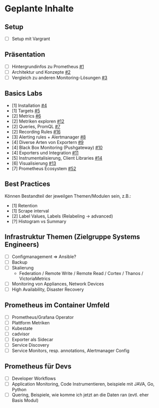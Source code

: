 # Geplante Inhalte

## Setup

* [ ] Setup mit Vargrant

## Präsentation

* [ ] Hintergrundinfos zu Prometheus [#1](/../../issues/1)
* [ ] Architektur und Konzepte [#2](/../../issues/2)
* [ ] Vergleich zu anderen Monitoring-Lösungen [#3](/../../issues/3)

## Basics Labs

* [1] Installation [#4](/../../issues/4)
* [1] Targets [#5](/../../issues/5)
* [2] Metrics [#6](/../../issues/6)
* [2] Metriken exploren [#12](/../../issues/12)
* [2] Queries, PromQL [#7](/../../issues/7)
* [2] Recording Rules [#16](/../../issues/16)
* [3] Alerting rules + Alertmanager [#8](/../../issues/8)
* [4] Diverse Arten von Exportern [#9](/../../issues/9)
* [4] Black Box Monitoring (Pushgateway) [#10](/../../issues/10)
* [4] Exporters und Integration [#11](/../../issues/11)
* [5] Instrumentalisierung, Client Libraries [#14](/../../issues/14)
* [6] Visualisierung [#13](/../../issues/13)
* [7] Prometheus Ecosystem [#52](/../../issues/52)

## Best Practices

Können Bestandteil der jeweilgen Themen/Modulen sein, z.B.:

* [1] Retention
* [1] Scrape interval
* [2] Label Values, Labels (Relabeling -> advanced)
* [?] Histogram vs Summary

## Infrastruktur Themen (Zielgruppe Systems Engineers)

* [ ] Configmanagement => Ansible?
* [ ] Backup
* [ ] Skalierung
  * Federation / Remote Write / Remote Read / Cortex / Thanos / VictoriaMetrics
* [ ] Monitoring von Appliances, Network Devices
* [ ] High Availability, Disaster Recovery

## Prometheus im Container Umfeld

* [ ] Prometheus/Grafana Operator
* [ ] Plattform Metriken
* [ ] Kubestate
* [ ] cadvisor
* [ ] Exporter als Sidecar
* [ ] Service Discovery
* [ ] Service Monitors, resp. annotations, Alertmanager Config

## Prometheus für Devs

* [ ] Developer Workflows
* [ ] Application Monitoring, Code Instrumentieren, beispiele mit JAVA, Go, Python
* [ ] Quering, Beispiele, wie komme ich jetzt an die Daten ran (evtl. eher Basis Modul)
